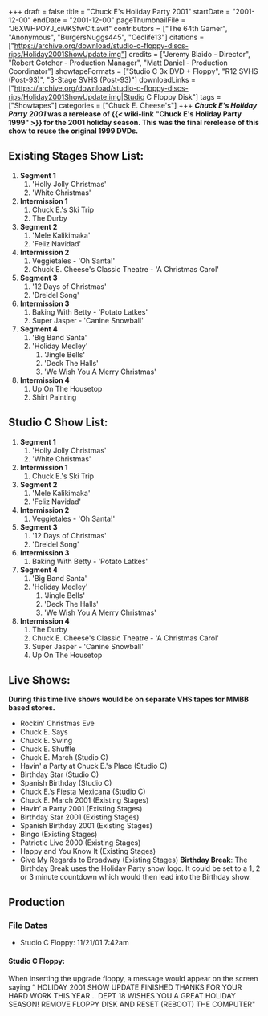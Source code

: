 +++
draft = false
title = "Chuck E's Holiday Party 2001"
startDate = "2001-12-00"
endDate = "2001-12-00"
pageThumbnailFile = "J6XWHPOYJ_ciVKSfwCIt.avif"
contributors = ["The 64th Gamer", "Anonymous", "BurgersNuggs445", "Ceclife13"]
citations = ["https://archive.org/download/studio-c-floppy-discs-rips/Holiday2001ShowUpdate.img"]
credits = ["Jeremy Blaido - Director", "Robert Gotcher - Production Manager", "Matt Daniel - Production Coordinator"]
showtapeFormats = ["Studio C 3x DVD + Floppy", "R12 SVHS (Post-93)", "3-Stage SVHS (Post-93)"]
downloadLinks = ["https://archive.org/download/studio-c-floppy-discs-rips/Holiday2001ShowUpdate.img|Studio C Floppy Disk"]
tags = ["Showtapes"]
categories = ["Chuck E. Cheese's"]
+++
***Chuck E's Holiday Party 2001* was a rerelease of {{< wiki-link "Chuck E's Holiday Party 1999" >}} for the 2001 holiday season. This was the final rerelease of this show to reuse the original 1999 DVDs.**
## Existing Stages Show List:
1.  **Segment 1**
    1.  'Holly Jolly Christmas'
    2.  'White Christmas'
2.  **Intermission 1**
    1.  Chuck E.'s Ski Trip
    2.  The Durby
3.  **Segment 2**
    1.  'Mele Kalikimaka'
    2.  'Feliz Navidad'
4.  **Intermission 2**
    1.  Veggietales - 'Oh Santa!'
    2.  Chuck E. Cheese's Classic Theatre - 'A Christmas Carol'
5.  **Segment 3**
    1.  '12 Days of Christmas'
    2.  'Dreidel Song'
6.  **Intermission 3**
    1.  Baking With Betty - 'Potato Latkes'
    2.  Super Jasper - 'Canine Snowball'
7.  **Segment 4**
    1.  'Big Band Santa'
    2.  'Holiday Medley'
        1.  'Jingle Bells'
        2.  'Deck The Halls'
        3.  'We Wish You A Merry Christmas'
8.  **Intermission 4**
    1.  Up On The Housetop
    2.  Shirt Painting
## Studio C Show List:
1.  **Segment 1**
    1.  'Holly Jolly Christmas'
    2.  'White Christmas'
2.  **Intermission 1**
    1.  Chuck E.'s Ski Trip
3.  **Segment 2**
    1.  'Mele Kalikimaka'
    2.  'Feliz Navidad'
4.  **Intermission 2**
    1.  Veggietales - 'Oh Santa!'
5.  **Segment 3**
    1.  '12 Days of Christmas'
    2.  'Dreidel Song'
6.  **Intermission 3**
    1.  Baking With Betty - 'Potato Latkes'
7.  **Segment 4**
    1.  'Big Band Santa'
    2.  'Holiday Medley'
        1.  'Jingle Bells'
        2.  'Deck The Halls'
        3.  'We Wish You A Merry Christmas'
8.  **Intermission 4**
    1.  The Durby
    2.  Chuck E. Cheese's Classic Theatre - 'A Christmas Carol'
    4.  Super Jasper - 'Canine Snowball'
    5.  Up On The Housetop
## Live Shows:
**During this time live shows would be on separate VHS tapes for MMBB based stores.**
- Rockin' Christmas Eve
- Chuck E. Says
- Chuck E. Swing
- Chuck E. Shuffle
- Chuck E. March (Studio C)
- Havin' a Party at Chuck E.'s Place (Studio C)
- Birthday Star (Studio C)
- Spanish Birthday (Studio C)
- Chuck E.’s Fiesta Mexicana (Studio C)
- Chuck E. March 2001 (Existing Stages)
- Havin’ a Party 2001 (Existing Stages)
- Birthday Star 2001 (Existing Stages)
- Spanish Birthday 2001 (Existing Stages)
- Bingo (Existing Stages)
- Patriotic Live 2000 (Existing Stages)
- Happy and You Know It (Existing Stages)
- Give My Regards to Broadway (Existing Stages)
**Birthday Break**: The Birthday Break uses the Holiday Party show logo. It could be set to a 1, 2 or 3 minute countdown which would then lead into the Birthday show.
## Production
### File Dates
- Studio C Floppy: 11/21/01 7:42am
#### Studio C Floppy:
When inserting the upgrade floppy, a message would appear on the screen saying
“ HOLIDAY 2001 SHOW UPDATE FINISHED
 THANKS FOR YOUR HARD WORK THIS YEAR...
 DEPT 18 WISHES YOU A GREAT HOLIDAY SEASON!
 REMOVE FLOPPY DISK AND RESET (REBOOT) THE COMPUTER"
